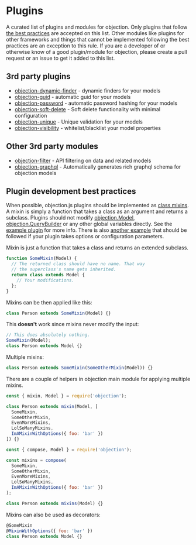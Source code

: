 # Plugins

A curated list of plugins and modules for objection. Only plugins that follow [the best practices](/guide/contributing.html#plugin-development-best-practices) are accepted on this list. Other modules like plugins for other frameworks and things that cannot be implemented following the best practices are an exception to this rule. If you are a developer of or otherwise know of a good plugin/module for objection, please create a pull request or an issue to get it added to this list.

## 3rd party plugins

- [objection-dynamic-finder](https://github.com/snlamm/objection-dynamic-finder) - dynamic finders for your models
- [objection-guid](https://github.com/seegno/objection-guid) - automatic guid for your models
- [objection-password](https://github.com/scoutforpets/objection-password) - automatic password hashing for your models
- [objection-soft-delete](https://github.com/griffinpp/objection-soft-delete) - Soft delete functionality with minimal configuration
- [objection-unique](https://github.com/seegno/objection-unique) - Unique validation for your models
- [objection-visibility](https://github.com/oscaroox/objection-visibility) - whitelist/blacklist your model properties

## Other 3rd party modules

- [objection-filter](https://github.com/tandg-digital/objection-filter) - API filtering on data and related models
- [objection-graphql](https://github.com/vincit/objection-graphql) - Automatically generates rich graphql schema for objection models

## Plugin development best practices

When possible, objection.js plugins should be implemented as [class mixins](http://justinfagnani.com/2015/12/21/real-mixins-with-javascript-classes/). A mixin is simply a function that takes a class as an argument and returns a subclass. Plugins should not modify [objection.Model](/api/model/), [objection.QueryBuilder](/api/query-builder/) or any other global variables directly. See the [example plugin](https://github.com/Vincit/objection.js/tree/master/examples/plugin) for more info. There is also [another example](https://github.com/Vincit/objection.js/tree/master/examples/plugin-with-options) that should be followed if your plugin takes options or configuration parameters.

Mixin is just a function that takes a class and returns an extended subclass.

```js
function SomeMixin(Model) {
  // The returned class should have no name. That way
  // the superclass's name gets inherited.
  return class extends Model {
    // Your modifications.
  };
}
```

Mixins can be then applied like this:

```js
class Person extends SomeMixin(Model) {}
```

This **doesn't** work since mixins never modify the input:

```js
// This does absolutely nothing.
SomeMixin(Model);
class Person extends Model {}
```

Multiple mixins:

```js
class Person extends SomeMixin(SomeOtherMixin(Model)) {}
```

There are a couple of helpers in objection main module for applying multiple mixins.

```js
const { mixin, Model } = require('objection');

class Person extends mixin(Model, [
  SomeMixin,
  SomeOtherMixin,
  EvenMoreMixins,
  LolSoManyMixins,
  ImAMixinWithOptions({ foo: 'bar' })
]) {}
```

```js
const { compose, Model } = require('objection');

const mixins = compose(
  SomeMixin,
  SomeOtherMixin,
  EvenMoreMixins,
  LolSoManyMixins,
  ImAMixinWithOptions({ foo: 'bar' })
);

class Person extends mixins(Model) {}
```

Mixins can also be used as decorators:

```js
@SomeMixin
@MixinWithOptions({ foo: 'bar' })
class Person extends Model {}
```
